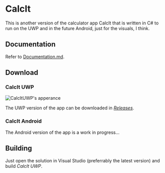 ﻿# CalcIt
This is another version of the calculator app CalcIt that is written in C# to run on the UWP and in the future Android, just for the visuals, I think.

## Documentation
Refer to [Documentation.md](https://github.com/leduyquang753/CalcIt/blob/master/Documentation.md).

## Download
### CalcIt UWP

![CalcItUWP's apperance](https://raw.githubusercontent.com/leduyquang753/CalcIt/master/Screenshots/CalcItUWP/Main.png)

The UWP version of the app can be downloaded in [*Releases*](https://github.com/leduyquang753/CalcIt/releases).
### CalcIt Android
The Android version of the app is a work in progress...

## Building
Just open the solution in Visual Studio (preferrably the latest version) and build *CalcIt UWP*.

